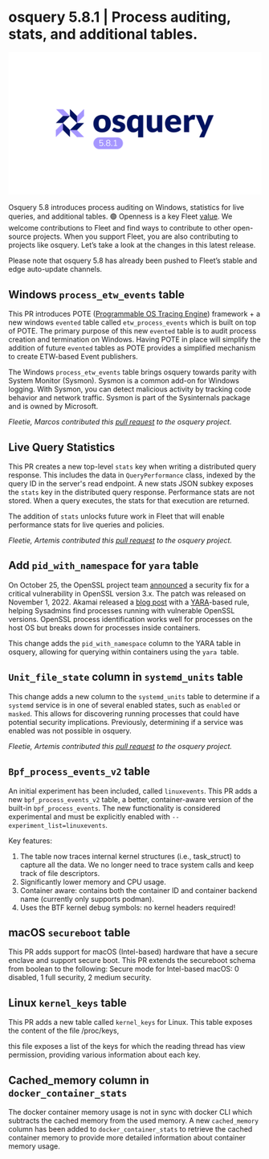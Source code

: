 # osquery 5.8.1 | Process auditing, stats, and additional tables.

![osquery 5.8.1](../website/assets/images/articles/osquery-5.8.1-cover-1600x900@2x.png)

Osquery 5.8 introduces process auditing on Windows, statistics for live queries, and additional tables.  🟣 Openness is a key Fleet [value](https://fleetdm.com/handbook/company#values). We welcome contributions to Fleet and find ways to contribute to other open-source projects. When you support Fleet, you are also contributing to projects like osquery. Let’s take a look at the changes in this latest release.

Please note that osquery 5.8 has already been pushed to Fleet’s stable and edge auto-update channels.


## Windows `process_etw_events` table

This PR introduces POTE ([Programmable OS Tracing Engine](https://github.com/osquery/osquery/issues/7826)) framework + a new windows `evented` table called `etw_process_events` which is built on top of POTE. The primary purpose of this new `evented` table is to audit process creation and termination on Windows. Having POTE in place will simplify the addition of future `evented` tables as POTE provides a simplified mechanism to create ETW-based Event publishers. 

The Windows `process_etw_events` table brings osquery towards parity with System Monitor (Sysmon). Sysmon is a common add-on for Windows logging. With Sysmon, you can detect malicious activity by tracking code behavior and network traffic. Sysmon is part of the Sysinternals package and is owned by Microsoft.

_Fleetie, Marcos contributed this [pull request](https://github.com/osquery/osquery/pull/7821) to the osquery project._


## Live Query Statistics

This PR creates a new top-level `stats` key when writing a distributed query response. This includes the data in `QueryPerformance` class, indexed by the query ID in the server's read endpoint. A new stats JSON subkey exposes the `stats` key in the distributed query response. Performance stats are not stored. When a query executes, the stats for that execution are returned.

The addition of `stats` unlocks future work in Fleet that will enable performance stats for live queries and policies.

_Fleetie, Artemis contributed this [pull request](https://github.com/osquery/osquery/pull/7920) to the osquery project._

## Add `pid_with_namespace` for `yara` table

On October 25, the OpenSSL project team [announced](https://mta.openssl.org/pipermail/openssl-announce/2022-October/000238.html) a security fix for a critical vulnerability in OpenSSL version 3.x. The patch was released on November 1, 2022. Akamai released a [blog post](http://akamai.com/blog/security-research/openssl-vulnerability-how-to-effectively-prepare#query) with a [YARA](https://github.com/VirusTotal/yara)-based rule, helping Sysadmins find processes running with vulnerable OpenSSL versions. OpenSSL process identification works well for processes on the host OS but breaks down for processes inside containers.

This change adds the `pid_with_namespace` column to the YARA table in osquery, allowing for querying within containers using the `yara `table.

## `Unit_file_state` column in `systemd_units` table

This change adds a new column to the `systemd_units` table to determine if a `systemd` service is in one of several enabled states, such as `enabled` or `masked`. This allows for discovering running processes that could have potential security implications. Previously, determining if a service was enabled was not possible in osquery.

_Fleetie, Artemis contributed this [pull request](https://github.com/osquery/osquery/pull/7895) to the osquery project._


## `Bpf_process_events_v2` table

An initial experiment has been included, called `linuxevents`. This PR  adds a new `bpf_process_events_v2` table, a better, container-aware version of the built-in `bpf_process_events`. The new functionality is considered experimental and must be explicitly enabled with `--experiment_list=linuxevents`.

Key features:
1. The table now traces internal kernel structures (i.e., task_struct) to capture all the data. We no longer need to trace system calls and keep track of file descriptors.
2. Significantly lower memory and CPU usage.
3. Container aware: contains both the container ID and container backend name (currently only supports podman).
4. Uses the BTF kernel debug symbols: no kernel headers required!

## macOS `secureboot` table

This PR adds support for macOS (Intel-based) hardware that have a secure enclave and support secure boot. This PR extends the secureboot schema from boolean to the following: Secure mode for Intel-based macOS: 0 disabled, 1 full security, 2 medium security.

## Linux `kernel_keys` table

This PR adds a new table called `kernel_keys` for Linux. This table exposes the content of the file /proc/keys,

this file exposes a list of the keys for which the reading thread has view permission, providing various information about each key.

## Cached_memory column in `docker_container_stats`

The docker container memory usage is not in sync with docker CLI which subtracts the cached memory from the used memory. A new `cached_memory` column has been added to `docker_container_stats` to retrieve the cached container memory to provide more detailed information about container memory usage.

<meta name="category" value="releases">
<meta name="authorFullName" value="JD Strong">
<meta name="authorGitHubUsername" value="spokanemac">
<meta name="publishedOn" value="2023-03-14">
<meta name="articleTitle" value="osquery 5.8.1 | Process auditing, stats, and additional tables">
<meta name="articleImageUrl" value="../website/assets/images/articles/osquery-5.8.1-cover-1600x900@2x.png">
